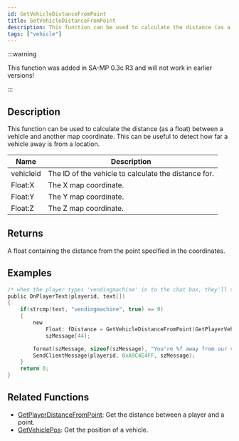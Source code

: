 ```yaml
---
id: GetVehicleDistanceFromPoint
title: GetVehicleDistanceFromPoint
description: This function can be used to calculate the distance (as a float) between a vehicle and another map coordinate.
tags: ["vehicle"]
---
```


:::warning

This function was added in SA-MP 0.3c R3 and will not work in earlier versions!

:::

## Description

This function can be used to calculate the distance (as a float) between a vehicle and another map coordinate. This can be useful to detect how far a vehicle away is from a location.

| Name      | Description                                          |
| --------- | ---------------------------------------------------- |
| vehicleid | The ID of the vehicle to calculate the distance for. |
| Float:X   | The X map coordinate.                                |
| Float:Y   | The Y map coordinate.                                |
| Float:Z   | The Z map coordinate.                                |

## Returns

A float containing the distance from the point specified in the coordinates.

## Examples

```c
/* when the player types 'vendingmachine' in to the chat box, they'll see this.*/
public OnPlayerText(playerid, text[])
{
    if(strcmp(text, "vendingmachine", true) == 0)
    {
        new
            Float: fDistance = GetVehicleDistanceFromPoint(GetPlayerVehicleID(playerid), 237.9, 115.6, 1010.2),
            szMessage[44];

        format(szMessage, sizeof(szMessage), "You're %f away from our vending machine.", fDistance);
        SendClientMessage(playerid, 0xA9C4E4FF, szMessage);
    }
    return 0;
}
```

## Related Functions

- [GetPlayerDistanceFromPoint](../functions/GetPlayerDistanceFromPoint.md): Get the distance between a player and a point.
- [GetVehiclePos](../functions/GetVehiclePos.md): Get the position of a vehicle.
